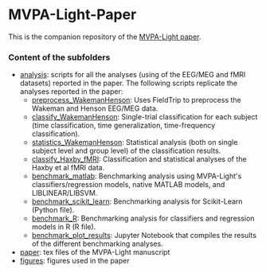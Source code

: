# MVPA-Light-Paper

This is the companion repository of the [MVPA-Light paper](https://www.frontiersin.org/articles/10.3389/fnins.2020.00289/full). 

### Content of the subfolders

* [analysis](analysis): scripts for all the analyses (using of the EEG/MEG and fMRI datasets) reported in the paper. The following scripts replicate the analyses reported in the paper:
  * [preprocess_WakemanHenson](analysis/preprocess_WakemanHenson.m): Uses FieldTrip to preprocess the Wakeman and Henson EEG/MEG data.
  * [classify_WakemanHenson](analysis/classify_WakemanHenson.m): Single-trial classification for each subject (time classification, time generalization, time-frequency classification).
  * [statistics_WakemanHenson](analysis/statistics_WakemanHenson.m): Statistical analysis (both on single subject level and group level) of the classification results.
  * [classify_Haxby_fMRI](analysis/classify_Haxby_fMRI.m): Classification and statistical analyses of the Haxby et al fMRI data.
  * [benchmark_matlab](analysis/benchmark_matlab.m): Benchmarking analysis using MVPA-Light's classifiers/regression models, native MATLAB models, and LIBLINEAR/LIBSVM.
  * [benchmark_scikit_learn](analysis/benchmark_scikit_learn.py): Benchmarking analysis for Scikit-Learn (Python file).
  * [benchmark_R](analysis/benchmark_R.R): Benchmarking analysis for classifiers and regression models in R (R file).
  * [benchmark_plot_results](analysis/benchmark_plot_results.ipynb): Jupyter Notebook that compiles the results of the different benchmarking analyses.
* [paper](paper): tex files of the MVPA-Light manuscript 
* [figures](figures): figures used in the paper
